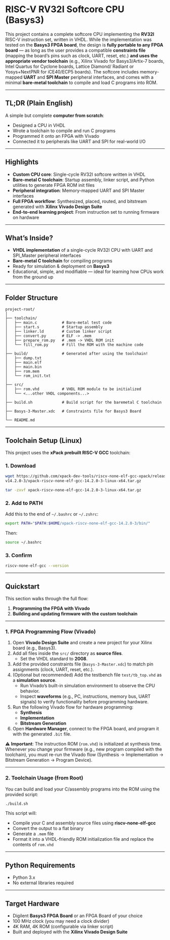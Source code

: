 # RISC-V RV32I Softcore CPU (Basys3)

This project contains a complete softcore CPU implementing the **RV32I** RISC-V instruction set, written in VHDL. While the implementation was tested on the **Basys3 FPGA board**, the design is **fully portable to any FPGA board** — as long as the user provides a compatible **constraints file** (mapping the board’s pins such as clock, UART, reset, etc.) **and uses the appropriate vendor toolchain** (e.g., Xilinx Vivado for Basys3/Artix-7 boards, Intel Quartus for Cyclone boards, Lattice Diamond/ Radiant or Yosys+NextPNR for iCE40/ECP5 boards). The softcore includes memory-mapped **UART** and **SPI Master** peripheral interfaces, and comes with a minimal **bare-metal toolchain** to compile and load C programs into ROM.

---

## TL;DR (Plain English)

A simple but complete **computer from scratch**:  
- Designed a CPU in VHDL  
- Wrote a toolchain to compile and run C programs  
- Programmed it onto an FPGA with Vivado  
- Connected it to peripherals like UART and SPI for real-world I/O  

---

## Highlights

- **Custom CPU core**: Single-cycle RV32I softcore written in VHDL  
- **Bare-metal C toolchain**: Startup assembly, linker script, and Python utilities to generate FPGA ROM init files  
- **Peripheral integration**: Memory-mapped UART and SPI Master interfaces  
- **Full FPGA workflow**: Synthesized, placed, routed, and bitstream generated with **Xilinx Vivado Design Suite**  
- **End-to-end learning project**: From instruction set to running firmware on hardware  

---

## What’s Inside?

- **VHDL implementation** of a single-cycle RV32I CPU with UART and SPI_Master peripheral interfaces  
- **Bare-metal C toolchain** for compiling programs  
- Ready for simulation & deployment on **Basys3**  
- Educational, simple, and modifiable — ideal for learning how CPUs work from the ground up  

---

## Folder Structure

```
project-root/
│
├── toolchain/
│   ├── main.c           # Bare-metal test code
│   ├── start.s          # Startup assembly
│   ├── linker.ld        # Custom linker script
│   ├── convert.py       # ELF -> .mem
│   ├── prepare_rom.py   # .mem -> VHDL ROM init
│   └── fill_rom.py      # Fill the ROM with the machine code
│
├── build/               # Generated after using the toolchain!
│   ├── dump.txt
│   ├── main.elf
│   ├── main.bin
│   ├── rom.mem
│   └── rom_init.txt
│
├── src/
│   ├── rom.vhd          # VHDL ROM module to be initialized
│   └── <...other VHDL components...>
│
├── build.sh             # Build script for the baremetal C toolchain
│   
├── Basys-3-Master.xdc   # Constraints file for Basys3 Board
│   
└── README.md
```

---

## Toolchain Setup (Linux)

This project uses the **xPack prebuilt RISC-V GCC** toolchain:

### 1. Download
```bash
wget https://github.com/xpack-dev-tools/riscv-none-elf-gcc-xpack/releases/download/\
v14.2.0-3/xpack-riscv-none-elf-gcc-14.2.0-3-linux-x64.tar.gz

tar -zxvf xpack-riscv-none-elf-gcc-14.2.0-3-linux-x64.tar.gz
```

### 2. Add to PATH
Add this to the end of `~/.bashrc` or `~/.zshrc`:
```bash
export PATH="$PATH:$HOME/xpack-riscv-none-elf-gcc-14.2.0-3/bin/"
```
Then:
```bash
source ~/.bashrc
```

### 3. Confirm
```bash
riscv-none-elf-gcc --version
```

---

## Quickstart

This section walks through the full flow:  
1. **Programming the FPGA with Vivado**  
2. **Building and updating firmware with the custom toolchain**

---

### 1. FPGA Programming Flow (Vivado)

1. Open **Vivado Design Suite** and create a new project for your Xilinx board (e.g., Basys3).  
2. Add all files inside the `src/` directory as **source files**.  
   - Set the VHDL standard to **2008**.  
3. Add the provided constraints file (`Basys-3-Master.xdc`) to match pin assignments (clock, UART, reset, etc.).  
4. (Optional but recommended) Add the testbench file `test/tb_top.vhd` as a **simulation source**.  
   - Run Vivado’s built-in simulation environment to observe the CPU behavior.  
   - Inspect **waveforms** (e.g., PC, instructions, memory bus, UART signals) to verify functionality before programming hardware.  
5. Run the following Vivado flow for hardware programming:  
   - **Synthesis**  
   - **Implementation**  
   - **Bitstream Generation**  
6. Open **Hardware Manager**, connect to the FPGA board, and program it with the generated `.bit` file.

⚠️ **Important**: The instruction ROM (`rom.vhd`) is initialized at synthesis time.  
Whenever you change your firmware (e.g., new program compiled with the toolchain), you must re-run the Vivado flow (Synthesis → Implementation → Bitstream Generation → Program Device).  

---

### 2. Toolchain Usage (from Root)

You can build and load your C/assembly programs into the ROM using the provided script:

```bash
./build.sh
```

This script will:

- Compile your C and assembly source files using **riscv-none-elf-gcc**
- Convert the output to a flat binary
- Generate a `.mem` file
- Format it into a VHDL-friendly ROM initialization file and replace the contents of `rom.vhd`

---

## Python Requirements

- Python 3.x
- No external libraries required

---

## Target Hardware

- Digilent **Basys3 FPGA Board** or an FPGA Board of your choice  
- 100 MHz clock (you may need a clock divider)  
- 4K RAM, 4K ROM (configurable via linker script)  
- Built and deployed with the **Xilinx Vivado Design Suite**  

